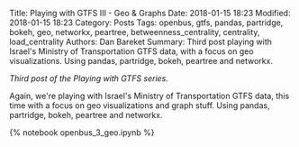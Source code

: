 Title: Playing with GTFS III - Geo & Graphs
Date: 2018-01-15 18:23
Modified: 2018-01-15 18:23
Category: Posts
Tags: openbus, gtfs, pandas, partridge, bokeh, geo, networkx, peartree, betweenness_centrality, centrality, load_centrality
Authors: Dan Bareket
Summary: Third post playing with Israel's Ministry of Transportation GTFS data, with a focus on geo visualizations. Using pandas, partridge, bokeh, peartree and networkx.


*Third post of the Playing with GTFS series.*

Again, we're playing with Israel's Ministry of Transportation GTFS data, this time with a focus on geo visualizations and graph stuff. Using pandas, partridge, bokeh, peartree and networkx.

{% notebook openbus_3_geo.ipynb %}